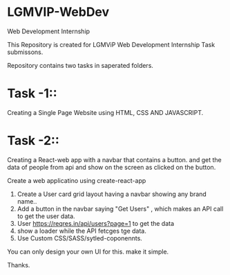 # LGMVIP-WebDev
Web Development Internship 


This Repository is created for LGMViP Web Development Internship  Task submissons.

Repository contains two tasks in saperated folders.


Task -1::
=====================================

Creating a Single Page Website using HTML, CSS AND JAVASCRIPT.

Task -2::
=====================================

Creating a React-web app with a navbar that contains a button.
and get the data of people from api and show on the screen as clicked on the button.

Create a web applicatino using create-react-app

1.  Create a User card grid layout having a navbar showing any brand name..
2.  Add a button in the navbar saying "Get Users" , which makes an API  call to get the user data.
3.  User https://reqres.in/api/users?page=1 to get the data
4.  show a loader while the API fetcges tge data.
5.  Use Custom CSS/SASS/sytled-coponennts.

You can only design your own UI for this. make it simple.


Thanks.

